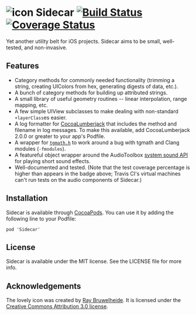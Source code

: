 # ![icon](sidecar-120.png) Sidecar [![Build Status](http://img.shields.io/travis/crushlovely/Sidecar.svg?style=flat)](https://travis-ci.org/crushlovely/Sidecar) [![Coverage Status](http://img.shields.io/codecov/c/github/crushlovely/Sidecar.svg?style=flat)](https://codecov.io/github/crushlovely/Sidecar)


Yet another utility belt for iOS projects. Sidecar aims to be small, well-tested, and non-invasive.

## Features
* Category methods for commonly needed functionality (trimming a string, creating UIColors from hex, generating digests of data, etc.).
* A bunch of category methods for building up attributed strings.
* A small library of useful geometry routines -- linear interpolation, range mapping, etc.
* A few simple UIView subclasses to make dealing with non-standard `+layerClass`es easier.
* A log formatter for [CocoaLumberjack](https://github.com/CocoaLumberjack/CocoaLumberjack) that includes the method and filename in log messages. To make this available, add CocoaLumberjack 2.0.0 or greater to your app's Podfile.
* A wrapper for [`tgmath.h`](http://libreprogramming.org/books/c/tgmath/) to work around a bug with tgmath and Clang modules (`-fmodules`).
* A featureful object wrapper around the AudioToolbox [system sound API](https://developer.apple.com/library/ios/documentation/AudioToolbox/Reference/SystemSoundServicesReference/Reference/reference.html) for playing short sound effects.
* Well-documented and tested. (Note that the test coverage percentage is higher than appears in the badge above; Travis CI's virtual machines can't run tests on the audio components of Sidecar.)

## Installation
Sidecar is available through [CocoaPods](http://cocoapods.org). You can use it by adding the following line to your Podfile:

    pod 'Sidecar'

## License
Sidecar is available under the MIT license. See the LICENSE file for more info.

## Acknowledgements
The lovely icon was created by [Ray Bruwelheide](http://ray-b.net). It is licensed under the [Creative Commons Attribution 3.0 license](http://creativecommons.org/licenses/by/3.0/us/).
